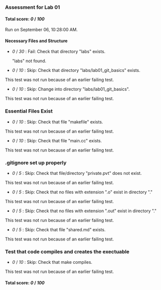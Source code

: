 ### Assessment for Lab 01

#### Total score: _0_ / _100_

Run on September 06, 10:28:00 AM.


#### Necessary Files and Structure

+  _0_ / _30_ : Fail: Check that directory "labs" exists.

     "labs" not found.

+  _0_ / _10_ : Skip: Check that directory "labs/lab01_git_basics" exists.

  This test was not run because of an earlier failing test.

+  _0_ / _10_ : Skip: Change into directory "labs/lab01_git_basics".

  This test was not run because of an earlier failing test.


### Essential Files Exist

+  _0_ / _10_ : Skip: Check that file "makefile" exists.

  This test was not run because of an earlier failing test.

+  _0_ / _10_ : Skip: Check that file "main.cc" exists.

  This test was not run because of an earlier failing test.


### .gitignore set up properly

+  _0_ / _5_ : Skip: Check that file/directory "private.pvt" does not exist.

  This test was not run because of an earlier failing test.

+  _0_ / _5_ : Skip: Check that no files with extension ".o" exist in directory "."

  This test was not run because of an earlier failing test.

+  _0_ / _5_ : Skip: Check that no files with extension ".out" exist in directory "."

  This test was not run because of an earlier failing test.

+  _0_ / _5_ : Skip: Check that file "shared.md" exists.

  This test was not run because of an earlier failing test.


### Test that code compiles and creates the exectuable

+  _0_ / _10_ : Skip: Check that make compiles.

  This test was not run because of an earlier failing test.

#### Total score: _0_ / _100_

